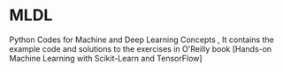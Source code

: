  # MLDL
Python Codes for Machine and Deep Learning Concepts , It contains the example code and solutions to the exercises in O'Reilly book [Hands-on Machine Learning with Scikit-Learn and TensorFlow]
